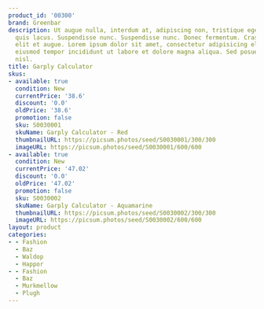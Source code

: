 ```yaml
---
product_id: '00300'
brand: Greenbar
description: Ut augue nulla, interdum at, adipiscing non, tristique eget, neque. Nam
  quis lacus. Suspendisse nunc. Suspendisse nunc. Donec fermentum. Cras dignissim
  elit et augue. Lorem ipsum dolor sit amet, consectetur adipisicing elit, sed do
  eiusmod tempor incididunt ut labore et dolore magna aliqua. Sed posuere vestibulum
  nisl.
title: Garply Calculator
skus:
- available: true
  condition: New
  currentPrice: '38.6'
  discount: '0.0'
  oldPrice: '38.6'
  promotion: false
  sku: S0030001
  skuName: Garply Calculator - Red
  thumbnailURL: https://picsum.photos/seed/S0030001/300/300
  imageURL: https://picsum.photos/seed/S0030001/600/600
- available: true
  condition: New
  currentPrice: '47.02'
  discount: '0.0'
  oldPrice: '47.02'
  promotion: false
  sku: S0030002
  skuName: Garply Calculator - Aquamarine
  thumbnailURL: https://picsum.photos/seed/S0030002/300/300
  imageURL: https://picsum.photos/seed/S0030002/600/600
layout: product
categories:
- - Fashion
  - Baz
  - Waldop
  - Happor
- - Fashion
  - Baz
  - Murkmellow
  - Plugh
---
```


